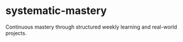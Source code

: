 # systematic-mastery
Continuous mastery through structured weekly learning and real-world projects.
